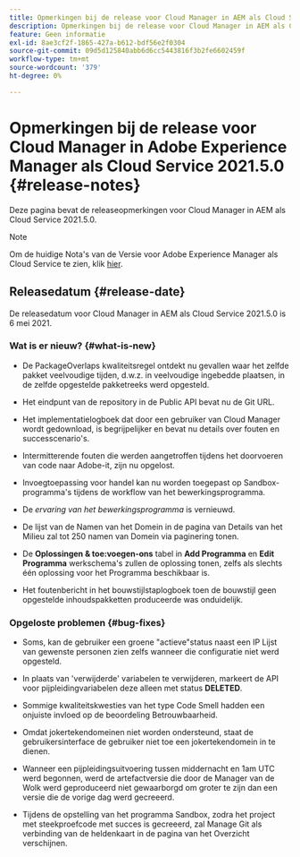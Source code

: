 ```yaml
---
title: Opmerkingen bij de release voor Cloud Manager in AEM als Cloud Service Release 2021.5.0
description: Opmerkingen bij de release voor Cloud Manager in AEM als Cloud Service Release 2021.5.0
feature: Geen informatie
exl-id: 8ae3cf2f-1865-427a-b612-bdf56e2f0304
source-git-commit: 09d5d125840abb6d6cc5443816f3b2fe6602459f
workflow-type: tm+mt
source-wordcount: '379'
ht-degree: 0%

---
```


# Opmerkingen bij de release voor Cloud Manager in Adobe Experience Manager als Cloud Service 2021.5.0 {#release-notes}

Deze pagina bevat de releaseopmerkingen voor Cloud Manager in AEM als Cloud Service 2021.5.0.

>[!NOTE]
>Om de huidige Nota&#39;s van de Versie voor Adobe Experience Manager als Cloud Service te zien, klik [hier](https://experienceleague.adobe.com/docs/experience-manager-cloud-service/release-notes/release-notes/release-notes-current.html).

## Releasedatum {#release-date}

De releasedatum voor Cloud Manager in AEM als Cloud Service 2021.5.0 is 6 mei 2021.

### Wat is er nieuw? {#what-is-new}

* De PackageOverlaps kwaliteitsregel ontdekt nu gevallen waar het zelfde pakket veelvoudige tijden, d.w.z. in veelvoudige ingebedde plaatsen, in de zelfde opgestelde pakketreeks werd opgesteld.

* Het eindpunt van de repository in de Public API bevat nu de Git URL.

* Het implementatielogboek dat door een gebruiker van Cloud Manager wordt gedownload, is begrijpelijker en bevat nu details over fouten en successcenario&#39;s.

* Intermitterende fouten die werden aangetroffen tijdens het doorvoeren van code naar Adobe-it, zijn nu opgelost.

* Invoegtoepassing voor handel kan nu worden toegepast op Sandbox-programma&#39;s tijdens de workflow van het bewerkingsprogramma.

* De *ervaring van het bewerkingsprogramma* is vernieuwd.

* De lijst van de Namen van het Domein in de pagina van Details van het Milieu zal tot 250 namen van Domein via paginering tonen.

* De **Oplossingen &amp; toe:voegen-ons** tabel in **Add Programma** en **Edit Programma** werkschema&#39;s zullen de oplossing tonen, zelfs als slechts één oplossing voor het Programma beschikbaar is.

* Het foutenbericht in het bouwstijlstaplogboek toen de bouwstijl geen opgestelde inhoudspakketten produceerde was onduidelijk.

### Opgeloste problemen {#bug-fixes}

* Soms, kan de gebruiker een groene &quot;actieve&quot;status naast een IP Lijst van gewenste personen zien zelfs wanneer die configuratie niet werd opgesteld.

* In plaats van &#39;verwijderde&#39; variabelen te verwijderen, markeert de API voor pijpleidingvariabelen deze alleen met status **DELETED**.

* Sommige kwaliteitskwesties van het type Code Smell hadden een onjuiste invloed op de beoordeling Betrouwbaarheid.

* Omdat jokertekendomeinen niet worden ondersteund, staat de gebruikersinterface de gebruiker niet toe een jokertekendomein in te dienen.

* Wanneer een pijpleidingsuitvoering tussen middernacht en 1am UTC werd begonnen, werd de artefactversie die door de Manager van de Wolk werd geproduceerd niet gewaarborgd om groter te zijn dan een versie die de vorige dag werd gecreeerd.

* Tijdens de opstelling van het programma Sandbox, zodra het project met steekproefcode met succes is gecreeerd, zal Manage Git als verbinding van de heldenkaart in de pagina van het Overzicht verschijnen.

